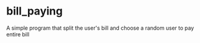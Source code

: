 # bill_paying

A simple program that split the user's bill and choose a random user to pay entire bill
